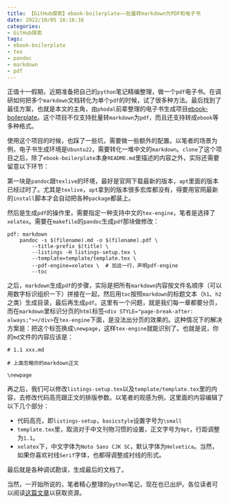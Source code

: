 ```yaml
---
title: 【GitHub探索】ebook-boilerplate——批量转markdown为PDF和电子书
date: 2022/10/05 16:16:16
categories:
- GitHub探索
tags:
- ebook-boilerplate
- tex
- pandoc
- markdown
- pdf
---
```


正值十一假期，近期准备把自己的`python`笔记精编整理，做一个`pdf`电子书。在调研如何把多个`markdown`文档转化为单个`pdf`的时候，试了很多种方法。最后找到了最佳方案，也就是本文的主角，由`phodal`前辈整理的电子书生成项目[ebook-boilerplate](https://github.com/phodal/ebook-boilerplate)。这个项目不仅支持批量转`markdown`为`pdf`，而且还支持转成`ebook`等多种格式。

使用这个项目的时候，也踩了一些坑，需要做一些额外的配置。以笔者的场景为例，电子书生成环境是`Ubuntu22`，需要转化一堆中文的`markdown`。`clone`了这个项目之后，除了`ebook-boilerplate`本身`README.md`里描述的内容之外，实际还需要留意以下环节：

<!-- more -->

第一块是`pandoc`跟`texlive`的环境，最好是官网下载最新的版本，`apt`里面的版本已经过时了。尤其是`texlive`，`apt`拿到的版本很多宏库都没有，得要用官网最新的`install`脚本才会自动把各种`package`都装上。

然后是生成`pdf`的操作里，需要指定一种支持中文的`tex-engine`，笔者是选择了`xelatex`。需要在`makefile`的`pandoc`生成`pdf`那块做修改：

```text
pdf: markdown
	pandoc -s $(filename).md -o $(filename).pdf \
		--title-prefix $(title) \
		--listings -H listings-setup.tex \
		--template=template/template.tex \
		--pdf-engine=xelatex \  # 加这一行，声明pdf-engine
		--toc
```

之后，`markdown`生成`pdf`的步骤，实际是把所有`markdown`内容按文件名顺序（可以用数字标识组织一下）拼接在一起，然后用`toc`按照`markdown`的标题文本（`h1`、`h2`之类）生成目录，最后再生成`pdf`。这里有一个问题，就是我们每一章都要分页，而在`markdown`里标识分页的`html`标签`<div STYLE="page-break-after: always;"></div>`在`tex-engine`下面，是没法出分页的效果的。这种情况下的解决方案是：把这个标签换成`\newpage`，这样`tex-engine`就能识别了。也就是说，你的`md`文件的内容应该是：

```text
# 1.1 xxx.md

# 上面忽略你的markdown正文

\newpage
```

再之后，我们可以修改`listings-setup.tex`以及`template/template.tex`里的内容，去修改代码高亮跟正文的排版参数。以笔者的观感为例，这里面的内容编辑了以下几个部分：

- 代码高亮，即`listings-setup`，`basicstyle`设置字号为`\small`
- `template.tex`里，取消对于中文刊物习惯的设置，正文字号为`9pt`，行距调整为`1.1`。
- `xelatex`下，中文字体为`Noto Sans CJK SC`，默认字体为`Helvetica`。当然，如果你喜欢衬线`Serif`字体，也都得调整成衬线的形式。

最后就是各种调试勘误，生成最后的文档了。

当然，一开始所说的，笔者精心整理的`python`笔记，现在也已出炉。各位读者可以阅读[这篇文章](https://www.bilibili.com/read/cv18933862)以获取资源。
